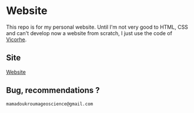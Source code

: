 # Website
This repo is for my personal website.
Until I'm not very good to HTML, CSS and can't develop now a website from scratch, I just use the code of [Vicorhe](https://github.com/Vicorhe/vicorhe.github.io).

## Site
[Website](mkrouma.github.io)

## Bug, recommendations ? 
```
mamadoukroumageoscience@gmail.com
```